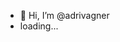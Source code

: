 - 👋 Hi, I’m @adrivagner
- loading...
<!---
adrivagner/adrivagner is a ✨ special ✨ repository because its `README.md` (this file) appears on your GitHub profile.
You can click the Preview link to take a look at your changes.
--->
